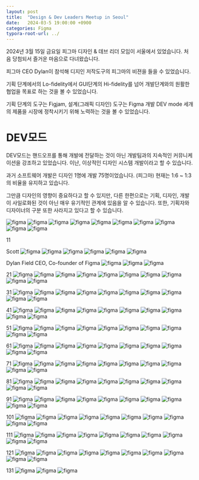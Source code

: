 ```yaml
---
layout: post
title:  "Design & Dev Leaders Meetup in Seoul"
date:   2024-03-5 19:00:00 +0900
categories: Figma
typora-root-url: ../
---
```


2024년 3월 15일 금요일
피그마 디자인 & 데브 리더 모임이 서울에서 있었습니다.
처음 당첨되서 즐거운 마음으로 다녀왔습니다.

피그마 CEO Dylan이 참석해 디지인 저작도구의 피그마의 비젼을 들을 수 있었습니다.

기획 단계에서의 Lo-fidelity에서 GUI단계의 Hi-fidelity를 넘어 개발단계와의 원활한 협업을 목표로 하는 것을 볼 수 있었습니다.

기획 단계의 도구는 Figjam, 설계(그래픽 디자인) 도구는 Figma 개발 DEV mode
세개의 제품을 시장에 정착시키기 위해 노력하는 것을 볼 수 있었습니다.

# DEV모드
DEV모드는 핸드오프를 통해 개발에 전달하는 것이 아닌 개발팀과의 지속적인 커뮤니케이션을 강조하고 있었습니다.
이난, 이상적인 디자인 시스템 개발이라고 할 수 있습니다.

과거 소프트웨어 개발은 디자인 1명에 개발 75명이었습니다. (피그마)
현재는 1:6 ~ 1:3의 비율을 유지하고 있습니다.

그만큼 디자인의 영향이 중요하다고 할 수 있지만, 
다른 한편으로는 기획, 디자인, 개발이 사일로화된 것이 아닌 매우 유기적인 관계에 있음을 알 수 있습니다.
또한, 기획자와 디자이너의 구분 또한 사라지고 있다고 할 수 있습니다.



![figma](/assets/Img_240315/figma_240315_01.jpg)
![figma](/assets/Img_240315/figma_240315_02.jpg)
![figma](/assets/Img_240315/figma_240315_03.jpg)
![figma](/assets/Img_240315/figma_240315_04.jpg)
![figma](/assets/Img_240315/figma_240315_05.jpg)
![figma](/assets/Img_240315/figma_240315_06.jpg)
![figma](/assets/Img_240315/figma_240315_07.jpg)
![figma](/assets/Img_240315/figma_240315_08.jpg)
![figma](/assets/Img_240315/figma_240315_09.jpg)
![figma](/assets/Img_240315/figma_240315_10.jpg)

11
<!-- ![figma](/assets/Img_240315/figma_240315_11.jpg) -->

Scott
![figma](/assets/Img_240315/figma_240315_12.jpg)
![figma](/assets/Img_240315/figma_240315_13.jpg)
![figma](/assets/Img_240315/figma_240315_14.jpg)
![figma](/assets/Img_240315/figma_240315_15.jpg)
![figma](/assets/Img_240315/figma_240315_16.jpg)
![figma](/assets/Img_240315/figma_240315_17.jpg)

Dylan Field CEO, Co-founder of Figma
![figma](/assets/Img_240315/figma_240315_18.jpg)
![figma](/assets/Img_240315/figma_240315_19.jpg)
![figma](/assets/Img_240315/figma_240315_20.jpg)

21
![figma](/assets/Img_240315/figma_240315_21.jpg)
![figma](/assets/Img_240315/figma_240315_22.jpg)
![figma](/assets/Img_240315/figma_240315_23.jpg)
![figma](/assets/Img_240315/figma_240315_24.jpg)
![figma](/assets/Img_240315/figma_240315_25.jpg)
![figma](/assets/Img_240315/figma_240315_26.jpg)
![figma](/assets/Img_240315/figma_240315_27.jpg)
![figma](/assets/Img_240315/figma_240315_28.jpg)
![figma](/assets/Img_240315/figma_240315_29.jpg)
![figma](/assets/Img_240315/figma_240315_30.jpg)

31
![figma](/assets/Img_240315/figma_240315_31.jpg)
![figma](/assets/Img_240315/figma_240315_32.jpg)
![figma](/assets/Img_240315/figma_240315_33.jpg)
![figma](/assets/Img_240315/figma_240315_34.jpg)
![figma](/assets/Img_240315/figma_240315_35.jpg)
![figma](/assets/Img_240315/figma_240315_36.jpg)
![figma](/assets/Img_240315/figma_240315_37.jpg)
![figma](/assets/Img_240315/figma_240315_38.jpg)
![figma](/assets/Img_240315/figma_240315_39.jpg)
![figma](/assets/Img_240315/figma_240315_40.jpg)

41
![figma](/assets/Img_240315/figma_240315_41.jpg)
![figma](/assets/Img_240315/figma_240315_42.jpg)
![figma](/assets/Img_240315/figma_240315_43.jpg)
![figma](/assets/Img_240315/figma_240315_44.jpg)
![figma](/assets/Img_240315/figma_240315_45.jpg)
![figma](/assets/Img_240315/figma_240315_46.jpg)
![figma](/assets/Img_240315/figma_240315_47.jpg)
![figma](/assets/Img_240315/figma_240315_48.jpg)
![figma](/assets/Img_240315/figma_240315_49.jpg)
![figma](/assets/Img_240315/figma_240315_50.jpg)

51
![figma](/assets/Img_240315/figma_240315_51.jpg)
![figma](/assets/Img_240315/figma_240315_52.jpg)
![figma](/assets/Img_240315/figma_240315_53.jpg)
![figma](/assets/Img_240315/figma_240315_54.jpg)
![figma](/assets/Img_240315/figma_240315_55.jpg)
![figma](/assets/Img_240315/figma_240315_56.jpg)
![figma](/assets/Img_240315/figma_240315_57.jpg)
![figma](/assets/Img_240315/figma_240315_58.jpg)
![figma](/assets/Img_240315/figma_240315_59.jpg)
![figma](/assets/Img_240315/figma_240315_60.jpg)

61
![figma](/assets/Img_240315/figma_240315_61.jpg)
![figma](/assets/Img_240315/figma_240315_62.jpg)
![figma](/assets/Img_240315/figma_240315_63.jpg)
![figma](/assets/Img_240315/figma_240315_64.jpg)
![figma](/assets/Img_240315/figma_240315_65.jpg)
![figma](/assets/Img_240315/figma_240315_66.jpg)
![figma](/assets/Img_240315/figma_240315_67.jpg)
![figma](/assets/Img_240315/figma_240315_68.jpg)
![figma](/assets/Img_240315/figma_240315_69.jpg)
![figma](/assets/Img_240315/figma_240315_70.jpg)

71
![figma](/assets/Img_240315/figma_240315_71.jpg)
![figma](/assets/Img_240315/figma_240315_72.jpg)
![figma](/assets/Img_240315/figma_240315_73.jpg)
![figma](/assets/Img_240315/figma_240315_74.jpg)
![figma](/assets/Img_240315/figma_240315_75.jpg)
![figma](/assets/Img_240315/figma_240315_76.jpg)
![figma](/assets/Img_240315/figma_240315_77.jpg)
![figma](/assets/Img_240315/figma_240315_78.jpg)
![figma](/assets/Img_240315/figma_240315_79.jpg)
![figma](/assets/Img_240315/figma_240315_80.jpg)

81
![figma](/assets/Img_240315/figma_240315_81.jpg)
![figma](/assets/Img_240315/figma_240315_82.jpg)
![figma](/assets/Img_240315/figma_240315_83.jpg)
![figma](/assets/Img_240315/figma_240315_84.jpg)
![figma](/assets/Img_240315/figma_240315_85.jpg)
![figma](/assets/Img_240315/figma_240315_86.jpg)
![figma](/assets/Img_240315/figma_240315_87.jpg)
![figma](/assets/Img_240315/figma_240315_88.jpg)
![figma](/assets/Img_240315/figma_240315_89.jpg)
![figma](/assets/Img_240315/figma_240315_90.jpg)

91
![figma](/assets/Img_240315/figma_240315_91.jpg)
![figma](/assets/Img_240315/figma_240315_92.jpg)
![figma](/assets/Img_240315/figma_240315_93.jpg)
![figma](/assets/Img_240315/figma_240315_94.jpg)
![figma](/assets/Img_240315/figma_240315_95.jpg)
![figma](/assets/Img_240315/figma_240315_96.jpg)
![figma](/assets/Img_240315/figma_240315_97.jpg)
![figma](/assets/Img_240315/figma_240315_98.jpg)
![figma](/assets/Img_240315/figma_240315_99.jpg)
![figma](/assets/Img_240315/figma_240315_100.jpg)

101
![figma](/assets/Img_240315/figma_240315_101.jpg)
![figma](/assets/Img_240315/figma_240315_102.jpg)
![figma](/assets/Img_240315/figma_240315_103.jpg)
![figma](/assets/Img_240315/figma_240315_104.jpg)
![figma](/assets/Img_240315/figma_240315_105.jpg)
![figma](/assets/Img_240315/figma_240315_106.jpg)
![figma](/assets/Img_240315/figma_240315_107.jpg)
![figma](/assets/Img_240315/figma_240315_108.jpg)
![figma](/assets/Img_240315/figma_240315_109.jpg)
![figma](/assets/Img_240315/figma_240315_110.jpg)

111
![figma](/assets/Img_240315/figma_240315_111.jpg)
![figma](/assets/Img_240315/figma_240315_112.jpg)
![figma](/assets/Img_240315/figma_240315_113.jpg)
![figma](/assets/Img_240315/figma_240315_114.jpg)
![figma](/assets/Img_240315/figma_240315_115.jpg)
![figma](/assets/Img_240315/figma_240315_116.jpg)
![figma](/assets/Img_240315/figma_240315_117.jpg)
![figma](/assets/Img_240315/figma_240315_118.jpg)
![figma](/assets/Img_240315/figma_240315_119.jpg)
![figma](/assets/Img_240315/figma_240315_120.jpg)

121
![figma](/assets/Img_240315/figma_240315_121.jpg)
![figma](/assets/Img_240315/figma_240315_122.jpg)
![figma](/assets/Img_240315/figma_240315_123.jpg)
![figma](/assets/Img_240315/figma_240315_124.jpg)
![figma](/assets/Img_240315/figma_240315_125.jpg)
![figma](/assets/Img_240315/figma_240315_126.jpg)
![figma](/assets/Img_240315/figma_240315_127.jpg)
![figma](/assets/Img_240315/figma_240315_128.jpg)
![figma](/assets/Img_240315/figma_240315_129.jpg)
![figma](/assets/Img_240315/figma_240315_130.jpg)

131
![figma](/assets/Img_240315/figma_240315_131.jpg)
![figma](/assets/Img_240315/figma_240315_132.jpg)
![figma](/assets/Img_240315/figma_240315_133.jpg)